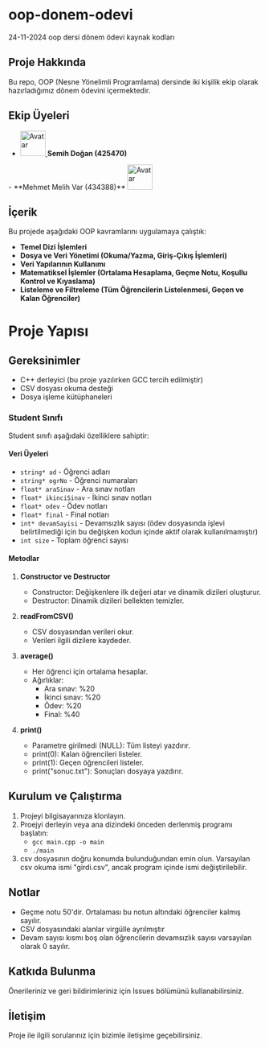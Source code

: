 # oop-donem-odevi

24-11-2024 oop dersi dönem ödevi kaynak kodları

## Proje Hakkında

Bu repo, OOP (Nesne Yönelimli Programlama) dersinde iki kişilik ekip olarak hazırladığımız dönem ödevini içermektedir.

## Ekip Üyeleri

- <a href="https://github.com/Dartsemih"> <img src="https://avatars.githubusercontent.com/u/165713244?v=4" alt="Avatar" height=50> </a> **Semih Doğan (425470)**
</a>
- **Mehmet Melih Var (434388)** <a href="https://github.com/mvarr">
  <img src="https://avatars.githubusercontent.com/u/147834815?v=4" alt="Avatar" height=50>
</a>

## İçerik

Bu projede aşağıdaki OOP kavramlarını uygulamaya çalıştık:

- **Temel Dizi İşlemleri**
- **Dosya ve Veri Yönetimi (Okuma/Yazma, Giriş-Çıkış İşlemleri)**
- **Veri Yapılarının Kullanımı**
- **Matematiksel İşlemler (Ortalama Hesaplama, Geçme Notu, Koşullu Kontrol ve Kıyaslama)**
- **Listeleme ve Filtreleme (Tüm Öğrencilerin Listelenmesi, Geçen ve Kalan Öğrenciler)**

# Proje Yapısı

## Gereksinimler

- C++ derleyici (bu proje yazılırken GCC tercih edilmiştir)
- CSV dosyası okuma desteği
- Dosya işleme kütüphaneleri

### Student Sınıfı

Student sınıfı aşağıdaki özelliklere sahiptir:

#### Veri Üyeleri

- `string* ad` - Öğrenci adları
- `string* ogrNo` - Öğrenci numaraları
- `float* araSinav` - Ara sınav notları
- `float* ikinciSinav` - İkinci sınav notları
- `float* odev` - Ödev notları
- `float* final` - Final notları
- `int* devamSayisi` - Devamsızlık sayısı (ödev dosyasında işlevi belirtilmediği için bu değişken kodun içinde aktif olarak kullanılmamıştır)
- `int size` - Toplam öğrenci sayısı

#### Metodlar

1. **Constructor ve Destructor**
   - Constructor: Değişkenlere ilk değeri atar ve dinamik dizileri oluşturur.
   - Destructor: Dinamik dizileri bellekten temizler.

2. **readFromCSV()**
   - CSV dosyasından verileri okur.
   - Verileri ilgili dizilere kaydeder.

3. **average()**
   - Her öğrenci için ortalama hesaplar.
   - Ağırlıklar:
     - Ara sınav: %20
     - İkinci sınav: %20
     - Ödev: %20
     - Final: %40

4. **print()**
   - Parametre girilmedi (NULL): Tüm listeyi yazdırır.
   - print(0): Kalan öğrencileri listeler.
   - print(1): Geçen öğrencileri listeler.
   - print("sonuc.txt"): Sonuçları dosyaya yazdırır.

## Kurulum ve Çalıştırma

1. Projeyi bilgisayarınıza klonlayın.
2. Proejyi derleyin veya ana dizindeki önceden derlenmiş programı başlatın:
   - `gcc main.cpp -o main`
   - `./main`
3. csv dosyasının doğru konumda bulunduğundan emin olun. Varsayılan csv okuma ismi "girdi.csv", ancak program içinde ismi değiştirilebilir.

## Notlar

- Geçme notu 50'dir. Ortalaması bu notun altındaki öğrenciler kalmış sayılır.
- CSV dosyasındaki alanlar virgülle ayrılmıştır
- Devam sayısı kısmı boş olan öğrencilerin devamsızlık sayısı varsayılan olarak 0 sayılır.

## Katkıda Bulunma

Önerileriniz ve geri bildirimleriniz için Issues bölümünü kullanabilirsiniz.

## İletişim

Proje ile ilgili sorularınız için bizimle iletişime geçebilirsiniz.
